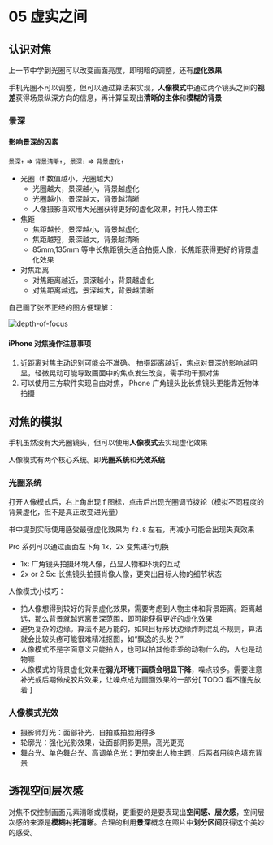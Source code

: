 # 05 虚实之间

## 认识对焦

上一节中学到光圈可以改变画面亮度，即明暗的调整，还有**虚化效果**

手机光圈不可以调整，但可以通过算法来实现，**人像模式**中通过两个镜头之间的**视差**获得场景纵深方向的信息，再计算呈现出**清晰的主体**和**模糊的背景**

### 景深

#### 影响景深的因素

`景深↑` => `背景清晰↑`，`景深↓` => `背景虚化↑`

- 光圈（f 数值越小，光圈越大）
  - 光圈越大，景深越小，背景越虚化
  - 光圈越小，景深越大，背景越清晰
  - 人像摄影喜欢用大光圈获得更好的虚化效果，衬托人物主体
- 焦距
  - 焦距越长，景深越小，背景越虚化
  - 焦距越短，景深越大，背景越清晰
  - 85mm,135mm 等中长焦距镜头适合拍摄人像，长焦距获得更好的背景虚化效果
- 对焦距离
  - 对焦距离越近，景深越小，背景越虚化
  - 对焦距离越远，景深越大，背景越清晰

自己画了张不正经的图方便理解：

![depth-of-focus](https://fxpby.oss-cn-beijing.aliyuncs.com/blogImg/photography/depth-of-focus.png)

#### iPhone 对焦操作注意事项

1. 近距离对焦主动识别可能会不准确。
   拍摄距离越近，焦点对景深的影响越明显，轻微晃动可能导致画面中的焦点发生改变，需手动干预对焦
2. 可以使用三方软件实现自由对焦，iPhone 广角镜头比长焦镜头更能靠近物体拍摄

## 对焦的模拟

手机虽然没有大光圈镜头，但可以使用**人像模式**去实现虚化效果

人像模式有两个核心系统。即**光圈系统**和**光效系统**

### 光圈系统

打开人像模式后，右上角出现 f 图标，点击后出现光圈调节拨轮（模拟不同程度的背景虚化，但不是真正改变进光量）

书中提到实际使用感受最强虚化效果为 `f2.8` 左右，再减小可能会出现失真效果

Pro 系列可以通过画面左下角 1x，2x 变焦进行切换

- 1x: 广角镜头拍摄环境人像，凸显人物和环境的互动
- 2x or 2.5x: 长焦镜头拍摄肖像人像，更突出目标人物的细节状态

人像模式小技巧：

- 拍人像想得到较好的背景虚化效果，需要考虑到人物主体和背景距离。距离越远，那么背景就越远离景深范围，即可能获得更好的虚化效果
- 避免复杂的边缘。算法不是万能的，如果目标形状边缘炸刺混乱不规则，算法就会比较头疼可能很难精准抠图，如“飘逸的头发？”
- 人像模式不是字面意义只能拍人，也可以拍其他乖乖的动物什么的，人也是动物嘛
- 人像模式的背景虚化效果在**弱光环境**下**画质会明显下降**，噪点较多。需要注意补光或后期做成胶片效果，让噪点成为画面效果的一部分[ TODO 看不懂先放着 ]

### 人像模式光效

- 摄影师灯光：面部补光，自拍或拍脸用得多
- 轮廓光：强化光影效果，让面部阴影更黑，高光更亮
- 舞台光、单色舞台光、高调单色光：更加突出人物主题，后两者用纯色填充背景

## 透视空间层次感

对焦不仅控制画面元素清晰或模糊，更重要的是要表现出**空间感、层次感**，空间层次感的来源是**模糊衬托清晰**。合理的利用**景深**概念在照片中**划分区间**获得这个美妙的感受。
